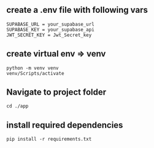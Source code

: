 ## create a .env file with following vars
```
SUPABASE_URL = your_supabase_url
SUPABASE_KEY = your_supabase_api
JWT_SECRET_KEY = Jwt_Secret_key
```


## create virtual env => venv 
```
python -m venv venv
venv/Scripts/activate
```

## Navigate to project folder
```
cd ./app
```

## install required dependencies
```
pip install -r requirements.txt
```
